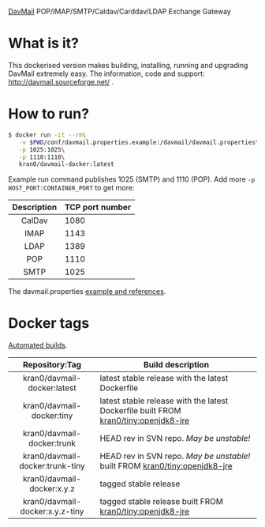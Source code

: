 [DavMail](http://davmail.sourceforge.net/) POP/IMAP/SMTP/Caldav/Carddav/LDAP Exchange Gateway

# What is it?

This dockerised version makes building, installing, running and upgrading DavMail extremely easy.
The information, code and support: http://davmail.sourceforge.net/ .

# How to run?

```bash
$ docker run -it --rm\
   -v $PWD/conf/davmail.properties.example:/davmail/davmail.properties\
   -p 1025:1025\
   -p 1110:1110\
   kran0/davmail-docker:latest
```

Example run command publishes 1025 (SMTP) and 1110 (POP).
Add more `-p HOST_PORT:CONTAINER_PORT` to get more:

| Description | TCP port number |
|:-:|---|
| CalDav | 1080 |
| IMAP   | 1143 |
| LDAP   | 1389 |
| POP    | 1110 |
| SMTP   | 1025 |

The davmail.properties [example and references](http://davmail.sourceforge.net/serversetup.html).

# Docker tags

[Automated builds](https://hub.docker.com/r/kran0/davmail-docker/tags/).

| Repository:Tag | Build description  |
|:-:|---|
| kran0/davmail-docker:latest      | latest stable release with the latest Dockerfile |
| kran0/davmail-docker:tiny        | latest stable release with the latest Dockerfile built FROM [kran0/tiny:openjdk8-jre](https://hub.docker.com/r/kran0/tiny/tags) |
| kran0/davmail-docker:trunk       | HEAD rev in SVN repo. *May be unstable!* |
| kran0/davmail-docker:trunk-tiny  | HEAD rev in SVN repo. *May be unstable!* built FROM [kran0/tiny:openjdk8-jre](https://hub.docker.com/r/kran0/tiny/tags) |
| kran0/davmail-docker:x.y.z       | tagged stable release |
| kran0/davmail-docker:x.y.z-tiny  | tagged stable release built FROM [kran0/tiny:openjdk8-jre](https://hub.docker.com/r/kran0/tiny/tags) |
